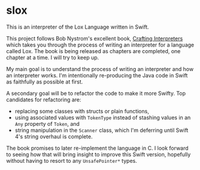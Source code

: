 # slox

This is an interpreter of the Lox Language written in Swift.

This project follows Bob Nystrom's excellent book,
[Crafting Interpreters](http://www.craftinginterpreters.com)
which takes you through the process of writing an interpreter for a language
called Lox. The book is being released as chapters are completed, one chapter
at a time. I will try to keep up.

My main goal is to understand the process of writing an interpreter and how an
interpreter works. I'm intentionally re-producing the Java code in Swift as
faithfully as possible at first.

A secondary goal will be to refactor the code to make it more Swifty. Top
candidates for refactoring are:
* replacing some classes with structs or plain functions,
* using associated values with `TokenType` instead of stashing values in an
  `Any` property of `Token`, and
* string manipulation in the `Scanner` class, which I'm deferring until
  Swift 4's string overhaul is complete.

The book promises to later re-implement the language in C. I look forward to
seeing how that will bring insight to improve this Swift version, hopefully
without having to resort to any `UnsafePointer*` types.
